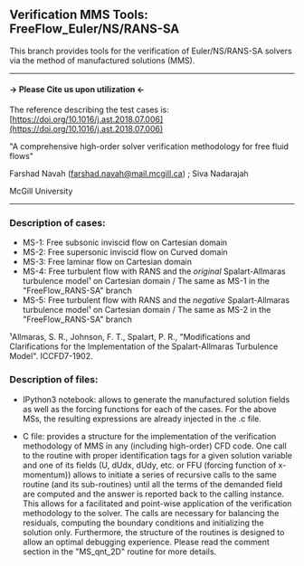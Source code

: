 ## Verification MMS Tools: FreeFlow_Euler/NS/RANS-SA
This branch provides tools for the verification of Euler/NS/RANS-SA solvers via the method of manufactured solutions (MMS).

---------------------------------------------
#### -> Please Cite us upon utilization <-
The reference describing the test cases is: [https://doi.org/10.1016/j.ast.2018.07.006](https://doi.org/10.1016/j.ast.2018.07.006)     

"A comprehensive high-order solver verification methodology for free fluid flows"

Farshad Navah (farshad.navah@mail.mcgill.ca) ; Siva Nadarajah 

McGill University

---------------------------------------------
### Description of cases:

- MS-1: Free subsonic inviscid flow on Cartesian domain 
- MS-2: Free supersonic inviscid flow on Curved domain
- MS-3: Free laminar flow on Cartesian domain
- MS-4: Free turbulent flow with RANS and the *original* Spalart-Allmaras turbulence model¹ on Cartesian domain / The same as MS-1 in the "FreeFlow_RANS-SA" branch
- MS-5: Free turbulent flow with RANS and the *negative* Spalart-Allmaras turbulence model¹ on Cartesian domain / The same as MS-2 in the "FreeFlow_RANS-SA" branch

¹Allmaras, S. R., Johnson, F. T., Spalart, P. R., "Modifications and Clarifications for the Implementation of the Spalart-Allmaras Turbulence Model". ICCFD7-1902.

### Description of files:

- IPython3 notebook: allows to generate the manufactured solution fields as well as the forcing functions for each of the cases. For the above MSs, the resulting expressions are already injected in the .c file.

- C file: provides a structure for the implementation of the verification methodology of MMS in any (including high-order) CFD code. One call to the routine with proper identification tags for a given solution variable and one of its fields (U, dUdx, dUdy, etc. or FFU (forcing function of x-momentum)) allows to initiate a series of recursive calls to the same routine (and its sub-routines) until all the terms of the demanded field are computed and the answer is reported back to the calling instance. This allows for a facilitated and point-wise application of the verification methodology to the solver. The calls are necessary for balancing the residuals, computing the boundary conditions and initializing the solution only. Furthermore, the structure of the routines is designed to allow an optimal debugging experience. Please read the comment section in the "MS_qnt_2D" routine for more details.
